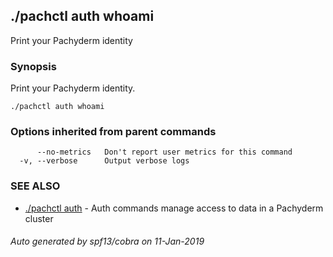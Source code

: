 ## ./pachctl auth whoami

Print your Pachyderm identity

### Synopsis


Print your Pachyderm identity.

```
./pachctl auth whoami
```

### Options inherited from parent commands

```
      --no-metrics   Don't report user metrics for this command
  -v, --verbose      Output verbose logs
```

### SEE ALSO
* [./pachctl auth](./pachctl_auth.html)	 - Auth commands manage access to data in a Pachyderm cluster

###### Auto generated by spf13/cobra on 11-Jan-2019
